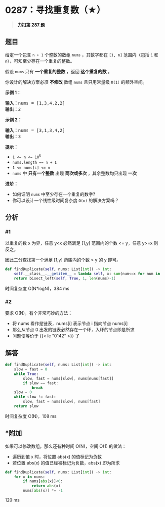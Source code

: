 # 0287：寻找重复数（★）


> <u>**[力扣第 287 题](https://leetcode.cn/problems/find-the-duplicate-number/)**</u>

## 题目

<p>给定一个包含 <code>n + 1</code> 个整数的数组 <code>nums</code> ，其数字都在 <code>[1, n]</code> 范围内（包括 <code>1</code> 和 <code>n</code>），可知至少存在一个重复的整数。</p>

<p>假设 <code>nums</code> 只有 <strong>一个重复的整数</strong> ，返回 <strong>这个重复的数</strong> 。</p>

<p>你设计的解决方案必须 <strong>不修改</strong> 数组 <code>nums</code> 且只用常量级 <code>O(1)</code> 的额外空间。</p>



<p><strong>示例 1：</strong></p>

<pre>
<strong>输入：</strong>nums = [1,3,4,2,2]
<strong>输出：</strong>2
</pre>

<p><strong>示例 2：</strong></p>

<pre>
<strong>输入：</strong>nums = [3,1,3,4,2]
<strong>输出：</strong>3
</pre>



<p><strong>提示：</strong></p>

<ul>
<li><code>1 &lt;= n &lt;= 10<sup>5</sup></code></li>
<li><code>nums.length == n + 1</code></li>
<li><code>1 &lt;= nums[i] &lt;= n</code></li>
<li><code>nums</code> 中 <strong>只有一个整数</strong> 出现 <strong>两次或多次</strong> ，其余整数均只出现 <strong>一次</strong></li>
</ul>



<p><b>进阶：</b></p>

<ul>
<li>如何证明 <code>nums</code> 中至少存在一个重复的数字?</li>
<li>你可以设计一个线性级时间复杂度 <code>O(n)</code> 的解决方案吗？</li>
</ul>


## 分析

### #1

以重复的数 x 为界，任意 y<x 必然满足 [1,y] 范围内的个数 <= y，任意 y>=x 则反之。

因此二分查找第一个满足 [1,y] 范围内的个数 > y 的 y 即可。

```python
def findDuplicate(self, nums: List[int]) -> int:
    self.__class__.__getitem__ = lambda self, x: sum(num<=x for num in nums)>x
    return bisect_left(self, True, 1, len(nums)-1)
```
时间复杂度 O(N*logN)，384 ms

### #2

要求 O(N)，有个非常巧妙的方法：
- 将 nums 看作是链表，nums[i] 表示节点 i 指向节点 nums[i]
- 那么从节点 0 出发的链表必然存在一个环，入环的节点即是所求
- 问题便等价于 {{< lc "0142" >}} 了

## 解答

```python
def findDuplicate(self, nums: List[int]) -> int:
	slow = fast = 0
	while True:
		slow, fast = nums[slow], nums[nums[fast]]
		if slow == fast:
			break
	slow = 0
	while slow != fast:
		slow, fast = nums[slow], nums[fast]
	return slow
```
时间复杂度 O(N)，108 ms

## *附加

如果可以修改数组，那么还有种时间 O(N)，空间 O(1) 的做法：
- 遍历到值 x 时，将位置 abs(x) 的值标记为负数
- 若位置 abs(x) 的值已经被标记为负数，abs(x) 即为所求

```python
def findDuplicate(self, nums: List[int]) -> int:
    for x in nums:
        if nums[abs(x)]<0:
            return abs(x)
        nums[abs(x)] *= -1
```
120 ms

